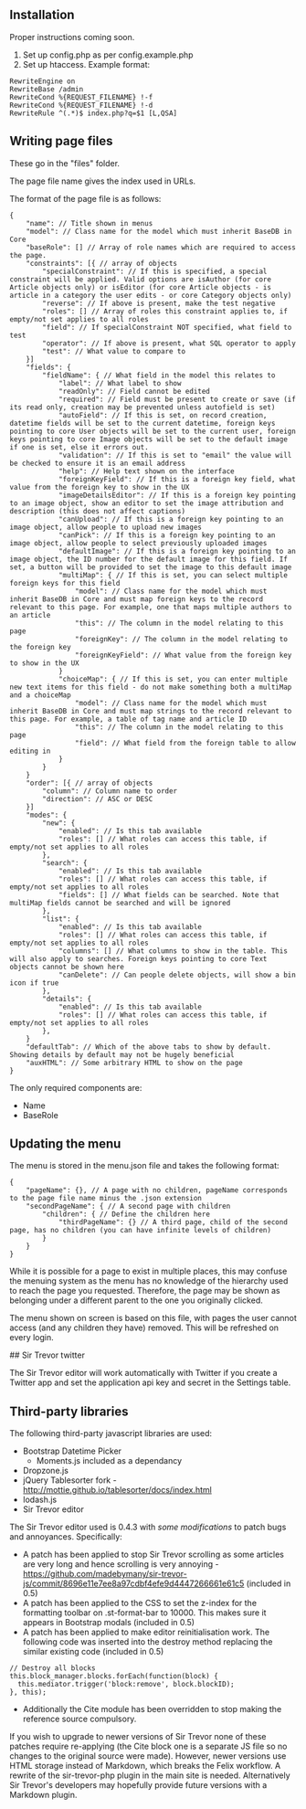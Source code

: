 ## Installation

Proper instructions coming soon.

1. Set up config.php as per config.example.php
2. Set up htaccess. Example format:

```
RewriteEngine on
RewriteBase /admin
RewriteCond %{REQUEST_FILENAME} !-f
RewriteCond %{REQUEST_FILENAME} !-d
RewriteRule ^(.*)$ index.php?q=$1 [L,QSA]
```

## Writing page files

These go in the "files" folder.

The page file name gives the index used in URLs.

The format of the page file is as follows:

```
{
	"name": // Title shown in menus
	"model": // Class name for the model which must inherit BaseDB in Core
	"baseRole": [] // Array of role names which are required to access the page.
	"constraints": [{ // array of objects
		"specialConstraint": // If this is specified, a special constraint will be applied. Valid options are isAuthor (for core Article objects only) or isEditor (for core Article objects - is article in a category the user edits - or core Category objects only)
		"reverse": // If above is present, make the test negative
		"roles": [] // Array of roles this constraint applies to, if empty/not set applies to all roles
		"field": // If specialConstraint NOT specified, what field to test
		"operator": // If above is present, what SQL operator to apply
		"test": // What value to compare to
	}]
	"fields": {
		"fieldName": { // What field in the model this relates to
			"label": // What label to show
			"readOnly": // Field cannot be edited
			"required": // Field must be present to create or save (if its read only, creation may be prevented unless autofield is set)
			"autoField": // If this is set, on record creation, datetime fields will be set to the current datetime, foreign keys pointing to core User objects will be set to the current user, foreign keys pointing to core Image objects will be set to the default image if one is set, else it errors out.
			"validation": // If this is set to "email" the value will be checked to ensure it is an email address
			"help": // Help text shown on the interface
			"foreignKeyField": // If this is a foreign key field, what value from the foreign key to show in the UX
			"imageDetailsEditor": // If this is a foreign key pointing to an image object, show an editor to set the image attribution and description (this does not affect captions)
			"canUpload": // If this is a foreign key pointing to an image object, allow people to upload new images
			"canPick": // If this is a foreign key pointing to an image object, allow people to select previously uploaded images
			"defaultImage": // If this is a foreign key pointing to an image object, the ID number for the default image for this field. If set, a button will be provided to set the image to this default image
			"multiMap": { // If this is set, you can select multiple foreign keys for this field
				"model": // Class name for the model which must inherit BaseDB in Core and must map foreign keys to the record relevant to this page. For example, one that maps multiple authors to an article
				"this": // The column in the model relating to this page
				"foreignKey": // The column in the model relating to the foreign key
				"foreignKeyField": // What value from the foreign key to show in the UX
			}
			"choiceMap": { // If this is set, you can enter multiple new text items for this field - do not make something both a multiMap and a choiceMap
				"model": // Class name for the model which must inherit BaseDB in Core and must map strings to the record relevant to this page. For example, a table of tag name and article ID
				"this": // The column in the model relating to this page
				"field": // What field from the foreign table to allow editing in
			}
		}
	}
	"order": [{ // array of objects
		"column": // Column name to order
		"direction": // ASC or DESC
	}]
	"modes": {
		"new": {
			"enabled": // Is this tab available
			"roles": [] // What roles can access this table, if empty/not set applies to all roles
		},
		"search": {
			"enabled": // Is this tab available
			"roles": [] // What roles can access this table, if empty/not set applies to all roles
			"fields": [] // What fields can be searched. Note that multiMap fields cannot be searched and will be ignored
		},
		"list": {
			"enabled": // Is this tab available
			"roles": [] // What roles can access this table, if empty/not set applies to all roles
			"columns": [] // What columns to show in the table. This will also apply to searches. Foreign keys pointing to core Text objects cannot be shown here
			"canDelete": // Can people delete objects, will show a bin icon if true
		},
		"details": {
			"enabled": // Is this tab available
			"roles": [] // What roles can access this table, if empty/not set applies to all roles
		},
	}
	"defaultTab": // Which of the above tabs to show by default. Showing details by default may not be hugely beneficial
	"auxHTML": // Some arbitrary HTML to show on the page
}
```

The only required components are:

* Name
* BaseRole

## Updating the menu

The menu is stored in the menu.json file and takes the following format:

```
{
	"pageName": {}, // A page with no children, pageName corresponds to the page file name minus the .json extension
	"secondPageName": { // A second page with children
 		"children": { // Define the children here
			"thirdPageName": {} // A third page, child of the second page, has no children (you can have infinite levels of children)
		}
	}
}
```

While it is possible for a page to exist in multiple places, this may confuse the menuing system as the menu has no knowledge of the hierarchy used to reach the page you requested. Therefore, the page may be shown as belonging under a different parent to the one you originally clicked.

The menu shown on screen is based on this file, with pages the user cannot access (and any children they have) removed. This will be refreshed on every login.

## Sir Trevor twitter

The Sir Trevor editor will work automatically with Twitter if you create a Twitter app and set the application api key and secret in the Settings table.

## Third-party libraries

The following third-party javascript libraries are used:

* Bootstrap Datetime Picker
  * Moments.js included as a dependancy
* Dropzone.js
* jQuery Tablesorter fork - http://mottie.github.io/tablesorter/docs/index.html
* lodash.js
* Sir Trevor editor

The Sir Trevor editor used is 0.4.3 with *some modifications* to patch bugs and annoyances. Specifically:

* A patch has been applied to stop Sir Trevor scrolling as some articles are very long and hence scrolling is very annoying - https://github.com/madebymany/sir-trevor-js/commit/8696e11e7ee8a97cdbf4efe9d4447266661e61c5 (included in 0.5)
* A patch has been applied to the CSS to set the z-index for the formatting toolbar on .st-format-bar to 10000. This makes sure it appears in Bootstrap modals (included in 0.5)
* A patch has been applied to make editor reinitialisation work. The following code was inserted into the destroy method replacing the similar existing code (included in 0.5)

```
// Destroy all blocks
this.block_manager.blocks.forEach(function(block) {
  this.mediator.trigger('block:remove', block.blockID);
}, this);
```

* Additionally the Cite module has been overridden to stop making the reference source compulsory.

If you wish to upgrade to newer versions of Sir Trevor none of these patches require re-applying (the Cite block one is a separate JS file so no changes to the original source were made). However, newer versions use HTML storage instead of Markdown, which breaks the Felix workflow. A rewrite of the sir-trevor-php plugin in the main site is needed. Alternatively Sir Trevor's developers may hopefully provide future versions with a Markdown plugin.
